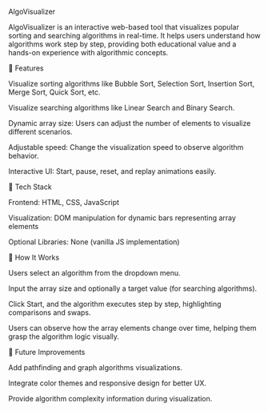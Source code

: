 AlgoVisualizer

AlgoVisualizer is an interactive web-based tool that visualizes popular sorting and searching algorithms in real-time. It helps users understand how algorithms work step by step, providing both educational value and a hands-on experience with algorithmic concepts.

🔹 Features

Visualize sorting algorithms like Bubble Sort, Selection Sort, Insertion Sort, Merge Sort, Quick Sort, etc.

Visualize searching algorithms like Linear Search and Binary Search.

Dynamic array size: Users can adjust the number of elements to visualize different scenarios.

Adjustable speed: Change the visualization speed to observe algorithm behavior.

Interactive UI: Start, pause, reset, and replay animations easily.

🔹 Tech Stack

Frontend: HTML, CSS, JavaScript

Visualization: DOM manipulation for dynamic bars representing array elements

Optional Libraries: None (vanilla JS implementation)

🔹 How It Works

Users select an algorithm from the dropdown menu.

Input the array size and optionally a target value (for searching algorithms).

Click Start, and the algorithm executes step by step, highlighting comparisons and swaps.

Users can observe how the array elements change over time, helping them grasp the algorithm logic visually.

🔹 Future Improvements

Add pathfinding and graph algorithms visualizations.

Integrate color themes and responsive design for better UX.

Provide algorithm complexity information during visualization.
